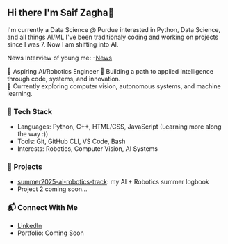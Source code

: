 ## Hi there I'm Saif Zagha👋
I'm currently a Data Science @ Purdue interested in Python, Data Science, and all things AI/ML
I've been traditionaly coding and working on projects since I was 7. Now I am shifting into AI.

News Interview of young me:
-[News](https://www.youtube.com/watch?v=R7naUuOyoXs&list=LL&index=1&t=4s&pp=gAQBiAQB)

🚀 Aspiring AI/Robotics Engineer 
🧠 Building a path to applied intelligence through code, systems, and innovation.  
🔬 Currently exploring computer vision, autonomous systems, and machine learning.  

### 🔧 Tech Stack
- Languages: Python, C++, HTML/CSS, JavaScript (Learning more along the way :))
- Tools: Git, GitHub CLI, VS Code, Bash
- Interests: Robotics, Computer Vision, AI Systems

### 🔗 Projects
- [summer2025-ai-robotics-track](https://github.com/YOUR-USERNAME/summer2025-ai-robotics-track): my AI + Robotics summer logbook
- Project 2 coming soon...

### 📬 Connect With Me
- [LinkedIn](https://linkedin.com/in/YOUR-USERNAME)
- Portfolio: Coming Soon
<!--
**saif-alzagha/saif-alzagha** is a ✨ _special_ ✨ repository because its `README.md` (this file) appears on your GitHub profile.

Here are some ideas to get you started:

- 🔭 I’m currently working on ...
- 🌱 I’m currently learning ...
- 👯 I’m looking to collaborate on ...
- 🤔 I’m looking for help with ...
- 💬 Ask me about ...
- 📫 How to reach me: ...
- 😄 Pronouns: ...
- ⚡ Fun fact: ...
-->
